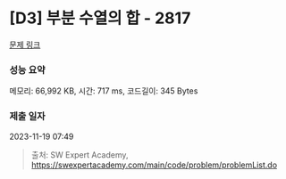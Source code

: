 # [D3] 부분 수열의 합 - 2817 

[문제 링크](https://swexpertacademy.com/main/code/problem/problemDetail.do?contestProbId=AV7IzvG6EksDFAXB) 

### 성능 요약

메모리: 66,992 KB, 시간: 717 ms, 코드길이: 345 Bytes

### 제출 일자

2023-11-19 07:49



> 출처: SW Expert Academy, https://swexpertacademy.com/main/code/problem/problemList.do